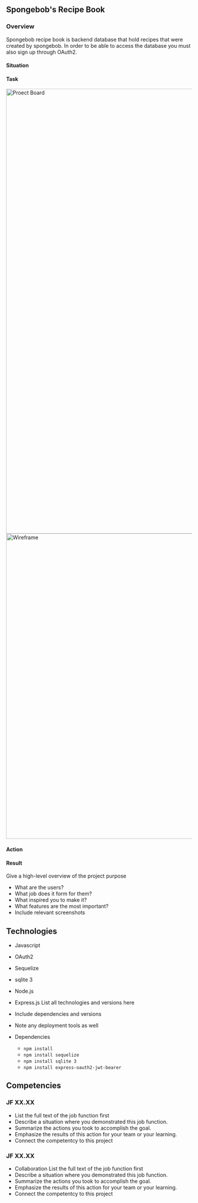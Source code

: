 ## Spongebob's Recipe Book
### Overview
Spongebob recipe book is backend database that hold recipes that were created by spongebob. In order to be able to access the database you must also sign up through OAuth2.
#### Situation
#### Task

<img width="1205" alt="Proect Board" src="https://github.com/AddyRdz/Final-Portfolio/assets/95986357/f98a32f6-25b8-4740-9f5f-02cf238e1b1f">
<img width="827" alt="Wireframe" src="https://github.com/AddyRdz/Final-Portfolio/assets/95986357/32523a23-4d8b-4fe1-a873-11a1e03a69a4">

#### Action
#### Result
Give a high-level overview of the project purpose
- What are the users?
- What job does it form for them?
- What inspired you to make it?
- What features are the most important?
- Include relevant screenshots

## Technologies 
- Javascript
- OAuth2
- Sequelize
- sqlite 3
- Node.js
- Express.js
List all technologies and versions here
- Include dependencies and versions
- Note any deployment tools as well

- Dependencies
  *  `npm install`
  *  `npm install sequelize`
  *  `npm install sqlite 3`
  *  `npm install express-oauth2-jwt-bearer`

## Competencies
### JF XX.XX
- List the full text of the job function first
- Describe a situation where you demonstrated  this job function.
- Summarize the actions you took to accomplish the goal. 
- Emphasize the results of this action for your team or your learning. 
- Connect the competentcy to this project

### JF XX.XX
- Collaboration List the full text of the job function first
- Describe a situation where you demonstrated  this job function.
- Summarize the actions you took to accomplish the goal. 
- Emphasize the results of this action for your team or your learning. 
- Connect the competentcy to this project
